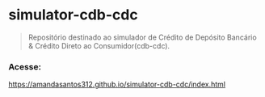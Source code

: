 # simulator-cdb-cdc
>Repositório destinado ao simulador de Crédito de Depósito Bancário & Crédito Direto ao Consumidor(cdb-cdc).

### Acesse:
https://amandasantos312.github.io/simulator-cdb-cdc/index.html
